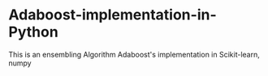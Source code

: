 # Adaboost-implementation-in-Python
This is an ensembling Algorithm Adaboost's implementation in Scikit-learn, numpy
